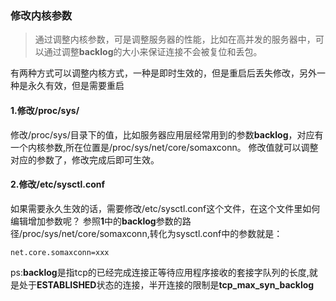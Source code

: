 ### 修改内核参数
> 通过调整内核参数，可是调整服务器的性能，比如在高并发的服务器中，可以通过调整**backlog**的大小来保证连接不会被复位和丢包。

有两种方式可以调整内核方式，一种是即时生效的，但是重启后丢失修改，另外一种是永久有效，但是需要重启

#### 1.修改/proc/sys/
修改/proc/sys/目录下的值，比如服务器应用层经常用到的参数**backlog**，对应有一个内核参数,所在位置是/proc/sys/net/core/somaxconn。
修改值就可以调整对应的参数了，修改完成后即可生效。

#### 2.修改/etc/sysctl.conf
如果需要永久生效的话，需要修改/etc/sysctl.conf这个文件，在这个文件里如何编辑增加参数呢？
参照**1**中的**backlog**参数的路径/proc/sys/net/core/somaxconn,转化为sysctl.conf中的参数就是：
```
net.core.somaxconn=xxx
```

ps:**backlog**是指tcp的已经完成连接正等待应用程序接收的套接字队列的长度,就是处于**ESTABLISHED**状态的连接，半开连接的限制是**tcp_max_syn_backlog**
